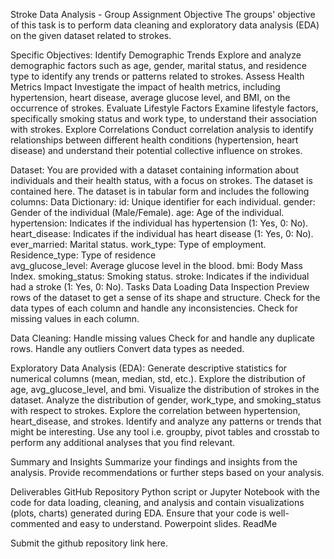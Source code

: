 
Stroke Data Analysis - Group Assignment
Objective
The groups' objective of this task is to perform data cleaning and exploratory data analysis (EDA) on the given dataset related to strokes.

Specific Objectives:
Identify Demographic Trends
Explore and analyze demographic factors such as age, gender, marital status, and residence type to identify any trends or patterns related to strokes.
Assess Health Metrics Impact
Investigate the impact of health metrics, including hypertension, heart disease, average glucose level, and BMI, on the occurrence of strokes.
Evaluate Lifestyle Factors 
Examine lifestyle factors, specifically smoking status and work type, to understand their association with strokes.
Explore Correlations
Conduct correlation analysis to identify relationships between different health conditions (hypertension, heart disease) and understand their potential collective influence on strokes.

Dataset:
You are provided with a dataset containing information about individuals and their health status, with a focus on strokes. The dataset is contained here. The dataset is in tabular form and includes the following columns:
Data Dictionary:
id: Unique identifier for each individual.
gender: Gender of the individual (Male/Female).
age: Age of the individual.
hypertension: Indicates if the individual has hypertension (1: Yes, 0: No).
heart_disease: Indicates if the individual has heart disease (1: Yes, 0: No).
ever_married: Marital status.
work_type: Type of employment.
Residence_type: Type of residence  	
avg_glucose_level: Average glucose level in the blood.
bmi: Body Mass Index.
smoking_status: Smoking status.
stroke: Indicates if the individual had a stroke (1: Yes, 0: No).
Tasks
Data Loading
Data Inspection
Preview rows of the dataset to get a sense of its shape and structure.
Check for the data types of each column and handle any inconsistencies.
Check for missing values in each column.

Data Cleaning:
Handle missing values 
Check for and handle any duplicate rows.
Handle any outliers
Convert data types as needed.

Exploratory Data Analysis (EDA):
Generate descriptive statistics for numerical columns (mean, median, std, etc.).
Explore the distribution of age, avg_glucose_level, and bmi.
Visualize the distribution of strokes in the dataset.
Analyze the distribution of gender, work_type, and smoking_status with respect to strokes.
Explore the correlation between hypertension, heart_disease, and strokes.
Identify and analyze any patterns or trends that might be interesting.
Use any tool i.e. groupby, pivot tables and crosstab to perform any additional analyses that you find relevant.

Summary and Insights
Summarize your findings and insights from the analysis.
Provide recommendations or further steps based on your analysis.

Deliverables
GitHub Repository
Python script or Jupyter Notebook with the code for data loading, cleaning, and analysis and contain visualizations (plots, charts) generated during EDA.  Ensure that your code is well-commented and easy to understand.
Powerpoint slides.
ReadMe

Submit the github repository  link here. 
